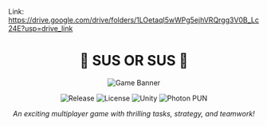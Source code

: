 Link: https://drive.google.com/drive/folders/1LOetaqI5wWPg5ejhVRQrgg3V0B_Lc24E?usp=drive_link

<h1 align="center">🌟 SUS OR SUS 🌟</h1> <p align="center"> <img src="https://via.placeholder.com/800x200.png?text=Your+Game+Banner" alt="Game Banner" /> </p> <p align="center"> <img src="https://img.shields.io/github/v/release/yourusername/yourgamerepo?color=green" alt="Release" /> <img src="https://img.shields.io/github/license/yourusername/yourgamerepo?color=blue" alt="License" /> <img src="https://img.shields.io/badge/Made_with-Unity-blue?logo=unity" alt="Unity" /> <img src="https://img.shields.io/badge/Made_with-Photon_PUN-orange?logo=photon" alt="Photon PUN" /> </p> <p align="center"> <i>An exciting multiplayer game with thrilling tasks, strategy, and teamwork!</i> </p>
